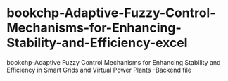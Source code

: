 # bookchp-Adaptive-Fuzzy-Control-Mechanisms-for-Enhancing-Stability-and-Efficiency-excel
bookchp-Adaptive Fuzzy Control Mechanisms for Enhancing Stability and Efficiency in Smart Grids and Virtual Power Plants -Backend file
